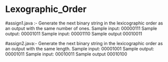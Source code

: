 # Lexographic_Order

#assign1.java :-
Generate the next binary string in the lexicographic order as an output with the same number of ones. 
Sample input: 00000111
Sample output: 00001011
Sample input: 00001110
Sample output 00010011


#assign2.java:-
Generate the next binary string in the lexicographic order as an output with the same length. 
Sample input: 00001001
Sample output: 00001011
Sample input: 00010011
Sample output 00010100
